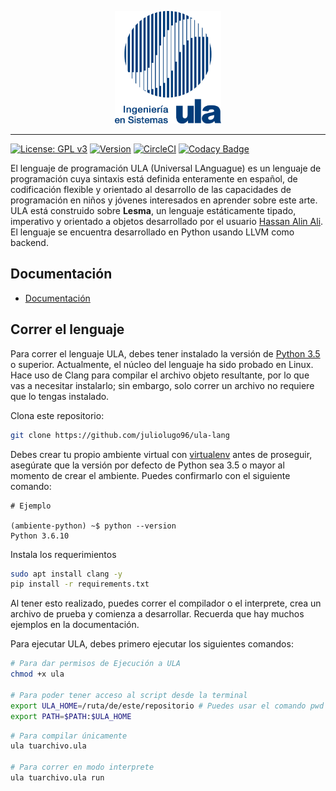 <p align="center">
<img src="docs/img/logo.png" height="180px" alt="ULA Programming Language" title="ULA Programming Language">
</p>

___
[![License: GPL v3](https://img.shields.io/badge/license-GPL%20v3-blue.svg)](https://www.gnu.org/licenses/gpl-3.0)
[![Version](https://img.shields.io/badge/version-0.4.1-brightgreen.svg)](https://github.com/hassanalinali/Lesma/blob/master/LICENSE.md)
[![CircleCI](https://circleci.com/gh/hassanalinali/Lesma/tree/master.svg?style=shield)](https://circleci.com/gh/hassanalinali/Lesma/tree/master)
[![Codacy Badge](https://api.codacy.com/project/badge/Grade/90fcc06be70d4dd98f54f1bb2713d70c)](https://www.codacy.com/app/hassanalinali/Lesma?utm_source=github.com&amp;utm_medium=referral&amp;utm_content=hassanalinali/Lesma&amp;utm_campaign=Badge_Grade)

El lenguaje de programación ULA (Universal LAnguague) es un lenguaje de programación cuya sintaxis está definida enteramente en español, de codificación flexible y orientado al desarrollo de las capacidades de programación en niños y jóvenes interesados en aprender sobre este arte. ULA está construido sobre **Lesma**, un lenguaje estáticamente tipado, imperativo y orientado a objetos desarrollado por el usuario [Hassan Alin Ali](https://github.com/hassanalinali). El lenguaje se encuentra desarrollado en Python usando LLVM como backend.

## Documentación

- [Documentación](https://juliolugo96.github.io/ula-lang/)
  

## Correr el lenguaje

Para correr el lenguaje ULA, debes tener instalado la versión de [Python 3.5](https://www.python.org/) o superior. Actualmente, el núcleo del lenguaje ha sido probado en Linux. Hace uso de Clang para compilar el archivo objeto resultante, por lo que vas a necesitar instalarlo; sin embargo, solo correr un archivo no requiere que lo tengas instalado.

Clona este repositorio:
```bash
git clone https://github.com/juliolugo96/ula-lang
```

Debes crear tu propio ambiente virtual con [virtualenv](https://rukbottoland.com/blog/tutorial-de-python-virtualenv/) antes de proseguir, asegúrate que la versión por defecto de Python sea 3.5 o mayor al momento de crear el ambiente. Puedes confirmarlo con el siguiente comando:

```
# Ejemplo

(ambiente-python) ~$ python --version
Python 3.6.10
```

Instala los requerimientos

```bash
sudo apt install clang -y
pip install -r requirements.txt
```
Al tener esto realizado, puedes correr el compilador o el interprete, crea un archivo de prueba y comienza a desarrollar. Recuerda que hay muchos ejemplos en la documentación.

Para ejecutar ULA, debes primero ejecutar los siguientes comandos:

```bash
# Para dar permisos de Ejecución a ULA
chmod +x ula

# Para poder tener acceso al script desde la terminal
export ULA_HOME=/ruta/de/este/repositorio # Puedes usar el comando pwd para ello si estas corriendo los comandos dentro del mismo
export PATH=$PATH:$ULA_HOME

```

```bash
# Para compilar únicamente
ula tuarchivo.ula

# Para correr en modo interprete
ula tuarchivo.ula run
```